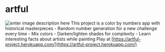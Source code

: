 ﻿# artful
![enter image description here](https://i.imgur.com/3X1iLxB.png)
This project is a color by numbers app with historical masterpieces
	- Random number generation for a new challenge every time
	- Mix colors
	- Darken/lighten shades for complexity
	- Learn interesting facts about artists while painting
Play at [https://artful-project.herokuapp.com/](https://artful-project.herokuapp.com/)
